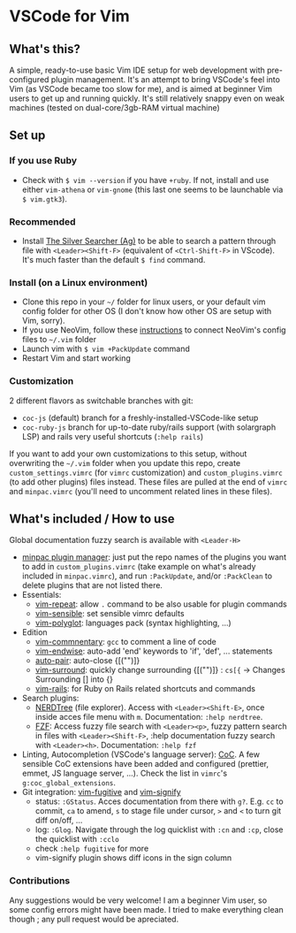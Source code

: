 # VSCode for Vim

## What's this?

A simple, ready-to-use basic Vim IDE setup for web development with pre-configured plugin management. It's an attempt to bring VSCode's feel into Vim (as VSCode became too slow for me), and is aimed at beginner Vim users to get up and running quickly. It's still relatively snappy even on weak machines (tested on dual-core/3gb-RAM virtual machine)

## Set up

### If you use Ruby

* Check with `$ vim --version` if you have `+ruby`. If not, install and use either `vim-athena` or `vim-gnome` (this last one seems to be launchable via `$ vim.gtk3`).

### Recommended

* Install [The Silver Searcher (Ag)](https://github.com/ggreer/the_silver_searcher) to be able to search a pattern through file with `<Leader><Shift-F>` (equivalent of `<Ctrl-Shift-F>` in VScode). It's much faster than the default `$ find` command.

### Install (on a Linux environment)

* Clone this repo in your `~/` folder for linux users, or your default vim config folder for other OS (I don't know how other OS are setup with Vim, sorry).
* If you use NeoVim, follow these [instructions](https://thoughtbot.com/upcase/videos/meet-neovim) to connect NeoVim's config files to `~/.vim` folder
* Launch vim with `$ vim +PackUpdate` command
* Restart Vim and start working

### Customization

2 different flavors as switchable branches with git:
* `coc-js` (default) branch for a freshly-installed-VSCode-like setup
* `coc-ruby-js` branch for up-to-date ruby/rails support (with solargraph LSP) and rails very useful shortcuts (`:help rails`)

If you want to add your own customizations to this setup, without overwriting the `~/.vim` folder when you update this repo, create `custom_settings.vimrc` (for `vimrc` customization) and `custom_plugins.vimrc` (to add other plugins) files instead. These files are pulled at the end of `vimrc` and `minpac.vimrc` (you'll need to uncomment related lines in these files).

## What's included / How to use

Global documentation fuzzy search is available with `<Leader-H>`

* [minpac plugin manager](https://github.com/k-takata/minpac): just put the repo names of the plugins you want to add in `custom_plugins.vimrc` (take example on what's already included in `minpac.vimrc`), and run `:PackUpdate`, and/or `:PackClean` to delete plugins that are not listed there.
* Essentials:
  * [vim-repeat](https://github.com/tpope/vim-repeat): allow `.` command to be also usable for plugin commands
  * [vim-sensible](https://github.com/tpope/vim-sensible): set sensible vimrc defaults
  * [vim-polyglot](https://github.com/sheerun/vim-polyglot): languages pack (syntax highlighting, ...)
* Edition
  * [vim-commnentary](https://github.com/tpope/vim-commentary): `gcc` to comment a line of code
  * [vim-endwise](https://github.com/tpope/vim-endwise): auto-add 'end' keywords to 'if', 'def', ... statements
  * [auto-pair](https://github.com/jiangmiao/auto-pairs): auto-close {[("")]}
  * [vim-surround](https://github.com/tpope/vim-surround): quickly change surrounding {[("")]} : ``cs[{`` -> Changes Surrounding [] into {}
  * [vim-rails](https://github.com/tpope/vim-rails): for Ruby on Rails related shortcuts and commands
* Search plugins:
  * [NERDTree](https://github.com/scrooloose/nerdtree) (file explorer). Access with `<Leader><Shift-E>`, once inside acces file menu with `m`. Documentation: `:help nerdtree`.
  * [FZF](https://github.com/junegunn/fzf.vim): Access fuzzy file search with `<Leader><p>`, fuzzy pattern search in files with `<Leader><Shift-F>`, :help documentation fuzzy search with `<Leader><h>`. Documentation: `:help fzf`
* Linting, Autocompletion (VSCode's language server): [CoC](https://github.com/neoclide/coc.nvim). A few sensible CoC extensions have been added and configured (prettier, emmet, JS language server, ...). Check the list in `vimrc`'s `g:coc_global_extensions`.
* Git integration: [vim-fugitive](https://github.com/tpope/vim-fugitive) and [vim-signify](https://github.com/mhinz/vim-signify)
  * status: `:GStatus`. Acces documentation from there with `g?`. E.g. `cc` to commit, `ca` to amend, `s` to stage file under cursor, `>` and `<` to turn git diff on/off, ...
  * log: `:Glog`. Navigate through the log quicklist with `:cn` and `:cp`, close the quicklist with `:cclo`
  * check `:help fugitive` for more
  * vim-signify plugin shows diff icons in the sign column


### Contributions

Any suggestions would be very welcome!
I am a beginner Vim user, so some config errors might have been made. I tried to make everything clean though ; any pull request would be apreciated.
